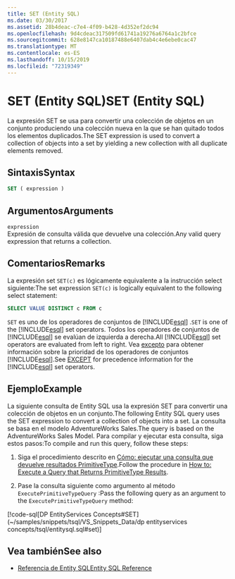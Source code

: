 ```yaml
---
title: SET (Entity SQL)
ms.date: 03/30/2017
ms.assetid: 28b4deac-c7e4-4f09-b428-4d352ef2dc94
ms.openlocfilehash: 9d4cdeac317509fd61741a19276a6764a1c2bfce
ms.sourcegitcommit: 628e8147ca10187488e6407dab4c4e6ebe0cac47
ms.translationtype: MT
ms.contentlocale: es-ES
ms.lasthandoff: 10/15/2019
ms.locfileid: "72319349"
---
```

# <a name="set-entity-sql"></a><span data-ttu-id="a5147-102">SET (Entity SQL)</span><span class="sxs-lookup"><span data-stu-id="a5147-102">SET (Entity SQL)</span></span>
<span data-ttu-id="a5147-103">La expresión SET se usa para convertir una colección de objetos en un conjunto produciendo una colección nueva en la que se han quitado todos los elementos duplicados.</span><span class="sxs-lookup"><span data-stu-id="a5147-103">The SET expression is used to convert a collection of objects into a set by yielding a new collection with all duplicate elements removed.</span></span>  
  
## <a name="syntax"></a><span data-ttu-id="a5147-104">Sintaxis</span><span class="sxs-lookup"><span data-stu-id="a5147-104">Syntax</span></span>  
  
```sql  
SET ( expression )  
```  
  
## <a name="arguments"></a><span data-ttu-id="a5147-105">Argumentos</span><span class="sxs-lookup"><span data-stu-id="a5147-105">Arguments</span></span>  
 `expression`  
 <span data-ttu-id="a5147-106">Expresión de consulta válida que devuelve una colección.</span><span class="sxs-lookup"><span data-stu-id="a5147-106">Any valid query expression that returns a collection.</span></span>  
  
## <a name="remarks"></a><span data-ttu-id="a5147-107">Comentarios</span><span class="sxs-lookup"><span data-stu-id="a5147-107">Remarks</span></span>  
 <span data-ttu-id="a5147-108">La expresión set `SET(c)` es lógicamente equivalente a la instrucción select siguiente:</span><span class="sxs-lookup"><span data-stu-id="a5147-108">The set expression `SET(c)` is logically equivalent to the following select statement:</span></span>  
  
```sql  
SELECT VALUE DISTINCT c FROM c  
```  
  
 <span data-ttu-id="a5147-109">`SET` es uno de los operadores de conjuntos de [!INCLUDE[esql](../../../../../../includes/esql-md.md)] .</span><span class="sxs-lookup"><span data-stu-id="a5147-109">`SET` is one of the [!INCLUDE[esql](../../../../../../includes/esql-md.md)] set operators.</span></span> <span data-ttu-id="a5147-110">Todos los operadores de conjuntos de [!INCLUDE[esql](../../../../../../includes/esql-md.md)] se evalúan de izquierda a derecha.</span><span class="sxs-lookup"><span data-stu-id="a5147-110">All [!INCLUDE[esql](../../../../../../includes/esql-md.md)] set operators are evaluated from left to right.</span></span> <span data-ttu-id="a5147-111">Vea [excepto](except-entity-sql.md) para obtener información sobre la prioridad de los operadores de conjuntos [!INCLUDE[esql](../../../../../../includes/esql-md.md)].</span><span class="sxs-lookup"><span data-stu-id="a5147-111">See [EXCEPT](except-entity-sql.md) for precedence information for the [!INCLUDE[esql](../../../../../../includes/esql-md.md)] set operators.</span></span>  
  
## <a name="example"></a><span data-ttu-id="a5147-112">Ejemplo</span><span class="sxs-lookup"><span data-stu-id="a5147-112">Example</span></span>  
 <span data-ttu-id="a5147-113">La siguiente consulta de Entity SQL usa la expresión SET para convertir una colección de objetos en un conjunto.</span><span class="sxs-lookup"><span data-stu-id="a5147-113">The following Entity SQL query uses the SET expression to convert a collection of objects into a set.</span></span> <span data-ttu-id="a5147-114">La consulta se basa en el modelo AdventureWorks Sales.</span><span class="sxs-lookup"><span data-stu-id="a5147-114">The query is based on the AdventureWorks Sales Model.</span></span> <span data-ttu-id="a5147-115">Para compilar y ejecutar esta consulta, siga estos pasos:</span><span class="sxs-lookup"><span data-stu-id="a5147-115">To compile and run this query, follow these steps:</span></span>  
  
1. <span data-ttu-id="a5147-116">Siga el procedimiento descrito en [Cómo: ejecutar una consulta que devuelve resultados PrimitiveType](../how-to-execute-a-query-that-returns-primitivetype-results.md).</span><span class="sxs-lookup"><span data-stu-id="a5147-116">Follow the procedure in [How to: Execute a Query that Returns PrimitiveType Results](../how-to-execute-a-query-that-returns-primitivetype-results.md).</span></span>  
  
2. <span data-ttu-id="a5147-117">Pase la consulta siguiente como argumento al método `ExecutePrimitiveTypeQuery` :</span><span class="sxs-lookup"><span data-stu-id="a5147-117">Pass the following query as an argument to the `ExecutePrimitiveTypeQuery` method:</span></span>  
  
 [!code-sql[DP EntityServices Concepts#SET](~/samples/snippets/tsql/VS_Snippets_Data/dp entityservices concepts/tsql/entitysql.sql#set)]  
  
## <a name="see-also"></a><span data-ttu-id="a5147-118">Vea también</span><span class="sxs-lookup"><span data-stu-id="a5147-118">See also</span></span>

- [<span data-ttu-id="a5147-119">Referencia de Entity SQL</span><span class="sxs-lookup"><span data-stu-id="a5147-119">Entity SQL Reference</span></span>](entity-sql-reference.md)
